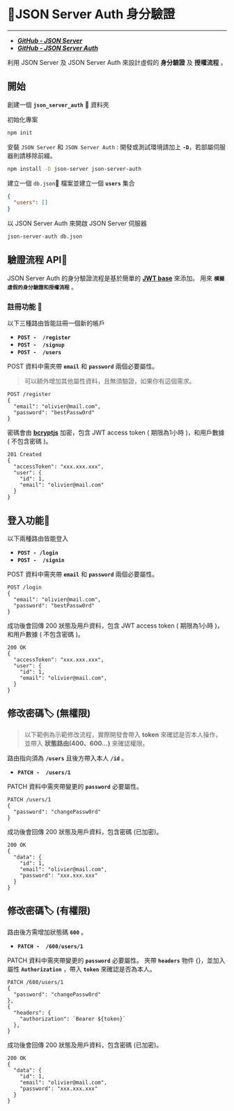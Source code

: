 # 🔐JSON Server Auth 身分驗證
---

- _**[GitHub - JSON Server](https://github.com/typicode/json-server)**_
- _**[GitHub - JSON Server Auth](https://github.com/jeremyben/json-server-auth)**_

利用 JSON Server 及 JSON Server Auth 來設計虛假的 **身分驗證** 及 **授權流程** 。

## 開始

創建一個 **`json_server_auth`** 📁 資料夾

初始化專案 

```bash
npm init
```

安裝 `JSON Server` 和 `JSON Server Auth` : 開發或測試環境請加上 **`-D`**，若部屬伺服器則請移除前綴。

```bash
npm install -D json-server json-server-auth
```

建立一個 `db.json`📁 檔案並建立一個 **`users`** 集合

```json
{
  "users": []
}
```

以 JSON Server Auth 來開啟 JSON Server 伺服器

```bash
json-server-auth db.json
```

## 驗證流程 API🔑

JSON Server Auth 的身分驗證流程是基於簡單的 **[JWT base](https://jwt.io/)** 來添加。
用來 **`模擬虛假的身分驗證和授權流程`** 。

### 註冊功能 👥

以下三種路由皆能註冊一個新的帳戶

- **`POST -  /register`**
- **`POST -  /signup`**
- **`POST -  /users`**

POST 資料中需夾帶 **`email`** 和 **`password`** 兩個必要屬性。
> 可以額外增加其他屬性資料，且無須驗證，如果你有這個需求。

```http
POST /register
{
  "email": "olivier@mail.com",
  "password": "bestPassw0rd"
}
```

密碼會由 **[bcryptjs](https://github.com/dcodeIO/bcrypt.js)** 加密，包含 JWT access token ( 期限為1小時 )，和用戶數據 ( 不包含密碼 )。

```http
201 Created
{
  "accessToken": "xxx.xxx.xxx",
  "user": {
    "id": 1,
    "email": "olivier@mail.com"
  }
}
```

## 登入功能🪪

以下兩種路由皆能登入

- **`POST - /login`**
- **`POST -  /signin`**

POST 資料中需夾帶 **`email`** 和 **`password`** 兩個必要屬性。

```http
POST /login
{
  "email": "olivier@mail.com",
  "password": "bestPassw0rd"
}
```

成功後會回傳 200 狀態及用戶資料，包含 JWT access token ( 期限為1小時 )，和用戶數據 ( 不包含密碼 )。

```http
200 OK
{
  "accessToken": "xxx.xxx.xxx",
  "user": {
    "id": 1,
    "email": "olivier@mail.com",
  }
}
```

## 修改密碼🏷️ (無權限)

> 以下範例為示範修改流程，實際開發會帶入 **token** 來確認是否本人操作，並帶入 **狀態路由(400、600...)** 來確認權限。

路由指向須為 **`/users`** 且後方帶入本人 **`/id`** 。

- **`PATCH -  /users/1`**

PATCH 資料中需夾帶變更的 **`password`** 必要屬性。

```http
PATCH /users/1
{
  "password": "changePassw0rd"
}
```

成功後會回傳 200 狀態及用戶資料，包含密碼 (已加密)。

```http
200 OK
{
  "data": {
    "id": 1,
    "email": "olivier@mail.com",
    "password": "xxx.xxx.xxx"
  }
}
```

## 修改密碼🏷️ (有權限)

路由後方需增加狀態碼 **`600`** 。

- **`PATCH -  /600/users/1`**

PATCH 資料中需夾帶變更的 **`password`** 必要屬性。
夾帶 **`headers`** 物件 {}，並加入屬性 **`Authorization`** ，帶入 **`token`** 來確認是否為本人。 

```http
PATCH /600/users/1
{
  "password": "changePassw0rd"
},
{
  "headers": {
    "authorization": `Bearer ${token}`
  },
}
```

成功後會回傳 200 狀態及用戶資料，包含密碼 (已加密)。

```http
200 OK
{
  "data": {
    "id": 1,
    "email": "olivier@mail.com",
    "password": "xxx.xxx.xxx"
  }
}
```